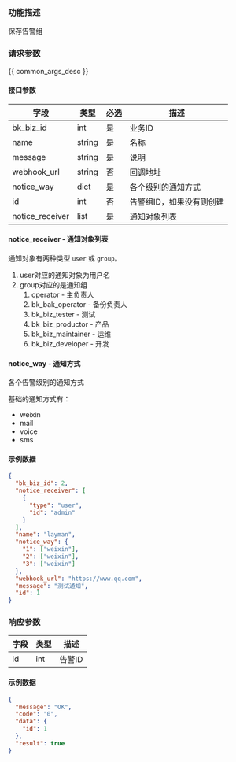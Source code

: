 ### 功能描述

保存告警组

### 请求参数

{{ common_args_desc }}

#### 接口参数

| 字段            | 类型   | 必选 | 描述                     |
| --------------- | ------ | ---- | ------------------------ |
| bk_biz_id       | int    | 是   | 业务ID                   |
| name            | string | 是   | 名称                     |
| message         | string | 是   | 说明                     |
| webhook_url     | string | 否   | 回调地址                 |
| notice_way      | dict   | 是   | 各个级别的通知方式       |
| id              | int    | 否   | 告警组ID，如果没有则创建 |
| notice_receiver | list   | 是   | 通知对象列表             |

#### notice_receiver - 通知对象列表

通知对象有两种类型 `user` 或 `group`。

1. user对应的通知对象为用户名
2. group对应的是通知组
   1. operator - 主负责人
   2. bk_bak_operator - 备份负责人
   3. bk_biz_tester - 测试
   4. bk_biz_productor - 产品
   5. bk_biz_maintainer - 运维
   6. bk_biz_developer - 开发

#### notice_way - 通知方式

各个告警级别的通知方式

基础的通知方式有：

* weixin
* mail
* voice
* sms

#### 示例数据

```json
{
  "bk_biz_id": 2,
  "notice_receiver": [
    {
      "type": "user",
      "id": "admin"
    }
  ],
  "name": "layman",
  "notice_way": {
    "1": ["weixin"],
    "2": ["weixin"],
    "3": ["weixin"]
  },
  "webhook_url": "https://www.qq.com",
  "message": "测试通知",
  "id": 1
}
```

### 响应参数

| 字段            | 类型   | 描述               |
| --------------- | ------ | ------------------ |
| id              | int    | 告警ID             |

#### 示例数据

```json
{
  "message": "OK",
  "code": "0",
  "data": {
    "id": 1
  },
  "result": true
}
```
